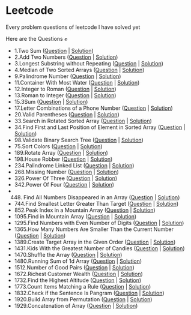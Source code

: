 # Leetcode
 Every problem questions of leetcode I have solved yet
 
 Here are the Questions ✊
 
- 1.Two Sum (<a href="https://leetcode.com/problems/two-sum/">Question</a> | <a href="https://github.com/AshutoshRath1612/Leetcode/blob/main/TwoSum.java">Solution</a>)
- 2.Add Two Numbers (<a href="https://leetcode.com/problems/add-two-numbers/">Question</a> | <a href="https://github.com/AshutoshRath1612/Leetcode/blob/main/Add_two_nums.java">Solution</a>)
- 3.Longest Substring without Repeating (<a href="https://leetcode.com/problems/longest-substring-without-repeating-characters/">Question</a> | <a href="https://github.com/AshutoshRath1612/Leetcode/blob/main/longest_substring_without_repeating.java">Solution</a>)
- 4.Median of Two Sorted Arrays (<a href="https://leetcode.com/problems/median-of-two-sorted-arrays/">Question</a> | <a href="https://github.com/AshutoshRath1612/Leetcode/blob/main/median_of_two_array.java">Solution</a>)
- 9.Palindrome Number (<a href="https://leetcode.com/problems/palindrome-number/">Question</a> | <a href="https://github.com/AshutoshRath1612/Leetcode/blob/main/Palindrome_Number.java">Solution</a>)
- 11.Container With Most Water (<a href="https://leetcode.com/problems/container-with-most-water/">Question</a> | <a href="https://github.com/AshutoshRath1612/Leetcode/blob/main/Container_With_Most_Water.java">Solution</a>)
- 12.Integer to Roman (<a href="https://leetcode.com/problems/integer-to-roman/">Question</a> | <a href="https://github.com/AshutoshRath1612/Leetcode/blob/main/Integer_to_Roman.java">Solution</a>)
- 13.Roman to Integer (<a href="https://leetcode.com/problems/roman-to-integer/">Question</a> | <a href="https://github.com/AshutoshRath1612/Leetcode/blob/main/Roman_to_integer.java">Solution</a>)
- 15.3Sum (<a href="https://leetcode.com/problems/3sum/">Question</a> | <a href="https://github.com/AshutoshRath1612/Leetcode/blob/main/_3Sum.java">Solution</a>)
- 17.Letter Combinations of a Phone Number (<a href="https://leetcode.com/problems/letter-combinations-of-a-phone-number/">Question</a> | <a href="https://github.com/AshutoshRath1612/Leetcode/blob/main/Letter_Combinations_ofPhone_Number.java">Solution</a>)
- 20.Valid Parentheses (<a href="https://leetcode.com/problems/valid-parentheses/">Question</a> | <a href="https://github.com/AshutoshRath1612/Leetcode/blob/main/ValidParenthesis.java">Solution</a>)
- 33.Search in Rotated Sorted Array (<a href="https://leetcode.com/problems/search-in-rotated-sorted-array/">Question</a> | <a href="https://github.com/AshutoshRath1612/Leetcode/blob/main/Search_in_Roated_Array.java">Solution</a>)
- 34.Find First and Last Position of Element in Sorted Array (<a href="https://leetcode.com/problems/find-first-and-last-position-of-element-in-sorted-array/">Question</a> | <a href="https://github.com/AshutoshRath1612/Leetcode/blob/main/First_Last_of_Sorted_Array.java">Solution</a>)
- 98.Validate Binary Search Tree (<a href="https://leetcode.com/problems/validate-binary-search-tree/">Question</a> | <a href="https://github.com/AshutoshRath1612/Leetcode/blob/main/Validate_Binary_Search_Tree.java">Solution</a>)
- 75.Sort Colors (<a href="https://leetcode.com/problems/sort-colors/">Question</a> | <a href="https://github.com/AshutoshRath1612/Leetcode/blob/main/SortColors.java">Solution</a>)
- 189.Rotate Array (<a href="https://leetcode.com/problems/rotate-array/">Question</a> | <a href="https://github.com/AshutoshRath1612/Leetcode/blob/main/RotateArray.java">Solution</a>)
- 198.House Robber (<a href="https://leetcode.com/problems/house-robber/">Question</a> | <a href="https://github.com/AshutoshRath1612/Leetcode/blob/main/House_Robber.java">Solution</a>)
- 234.Palindrome Linked List (<a href="https://leetcode.com/problems/palindrome-linked-list/">Question</a> | <a href="https://github.com/AshutoshRath1612/Leetcode/blob/main/Palindrome_Linked_List.java">Solution</a>)
- 268.Missing Number (<a href="https://leetcode.com/problems/missing-number/">Question</a> | <a href="https://github.com/AshutoshRath1612/Leetcode/blob/main/MissingNumber.java">Solution</a>)
- 326.Power Of Three (<a href="https://leetcode.com/problems/power-of-three/">Question</a> | <a href="https://github.com/AshutoshRath1612/Leetcode/blob/main/PoweOf3.java">Solution</a>)
- 342.Power Of Four (<a href="https://leetcode.com/problems/power-of-four/">Question</a> | <a href="https://github.com/AshutoshRath1612/Leetcode/blob/main/PowerOfFour.java">Solution</a>)
- 448. Find All Numbers Disappeared in an Array (<a href="https://leetcode.com/problems/find-all-numbers-disappeared-in-an-array/">Question</a> | <a href="https://github.com/AshutoshRath1612/Leetcode/blob/main/All_NumsDisapperedInArray.java">Solution</a>)
- 744.Find Smallest Letter Greater Than Target (<a href="https://leetcode.com/problems/find-smallest-letter-greater-than-target/">Question</a> | <a href="https://github.com/AshutoshRath1612/Leetcode/blob/main/Smallest_letter_greater_then_target.java">Solution</a>)
- 852.Peak Index in a Mountain Array (<a href="https://leetcode.com/problems/peak-index-in-a-mountain-array/">Question</a> | <a href="https://github.com/AshutoshRath1612/Leetcode/blob/main/Peak_Index_in_Mountain_Array.java">Solution</a>)
- 1095.Find in Mountain Array (<a href="https://leetcode.com/problems/find-in-mountain-array/">Question</a> | <a href="https://github.com/AshutoshRath1612/Leetcode/blob/main/Find_In_Mountain_Array.java">Solution</a>)
- 1295.Find Numbers with Even Number of Digits (<a href="https://leetcode.com/problems/find-numbers-with-even-number-of-digits/">Question</a> | <a href="https://github.com/AshutoshRath1612/Leetcode/blob/main/Find_Numbers_with_Even_Number_of_Digits.java">Solution</a>)
- 1365.How Many Numbers Are Smaller Than the Current Number (<a href="https://leetcode.com/problems/how-many-numbers-are-smaller-than-the-current-number/">Question</a> | <a href="https://github.com/AshutoshRath1612/Leetcode/blob/main/Number_Smaller_Than_Current_Num.java">Solution</a>)
- 1389.Create Target Array in the Given Order (<a href="https://leetcode.com/problems/create-target-array-in-the-given-order/">Question</a> | <a href="https://github.com/AshutoshRath1612/Leetcode/blob/main/Create_TargetArrayOf_GivenOrder.java">Solution</a>)
- 1431.Kids With the Greatest Number of Candies (<a href="https://leetcode.com/problems/kids-with-the-greatest-number-of-candies/">Question</a> | <a href="https://github.com/AshutoshRath1612/Leetcode/blob/main/Kid_with_Greatest_Candies.java">Solution</a>)
- 1470.Shuffle the Array (<a href="https://leetcode.com/problems/shuffle-the-array/">Question</a> | <a href="https://github.com/AshutoshRath1612/Leetcode/blob/main/Shuffle_The_Array.java">Solution</a>)
- 1480.Running Sum of 1d Array (<a href="https://leetcode.com/problems/running-sum-of-1d-array/">Question</a> | <a href="https://github.com/AshutoshRath1612/Leetcode/blob/main/RunningSum_of_Array.java">Solution</a>)
- 1512.Number of Good Pairs (<a href="https://leetcode.com/problems/number-of-good-pairs/">Question</a> | <a href="https://github.com/AshutoshRath1612/Leetcode/blob/main/Number_of_Good_Pairs.java">Solution</a>)
- 1672.Richest Customer Wealth (<a href="https://leetcode.com/problems/richest-customer-wealth/">Question</a> | <a href="https://github.com/AshutoshRath1612/Leetcode/blob/main/Richest_Customer_Wealth.java">Solution</a>)
- 1732.Find the Highest Altitude (<a href="https://leetcode.com/problems/find-the-highest-altitude/">Question</a> | <a href="https://github.com/AshutoshRath1612/Leetcode/blob/main/HighestAltitude.java">Solution</a>)
- 1773.Count Items Matching a Rule (<a href="https://leetcode.com/problems/count-items-matching-a-rule/">Question</a> | <a href="https://github.com/AshutoshRath1612/Leetcode/blob/main/Count_item_MatchingRule.java">Solution</a>)
- 1832.Check if the Sentence Is Pangram (<a href="https://leetcode.com/problems/check-if-the-sentence-is-pangram/">Question</a> | <a href="https://github.com/AshutoshRath1612/Leetcode/blob/main/Check_IfPangram.java">Solution</a>)
- 1920.Build Array from Permutation (<a href="https://leetcode.com/problems/build-array-from-permutation/">Question</a> | <a href="https://github.com/AshutoshRath1612/Leetcode/blob/main/Build_Array_from_Permutation.java">Solution</a>)
- 1929.Concatenation of Array (<a href="https://leetcode.com/problems/concatenation-of-array/">Question</a> | <a href="https://github.com/AshutoshRath1612/Leetcode/blob/main/Concatenation_of_Array.java">Solution</a>)

